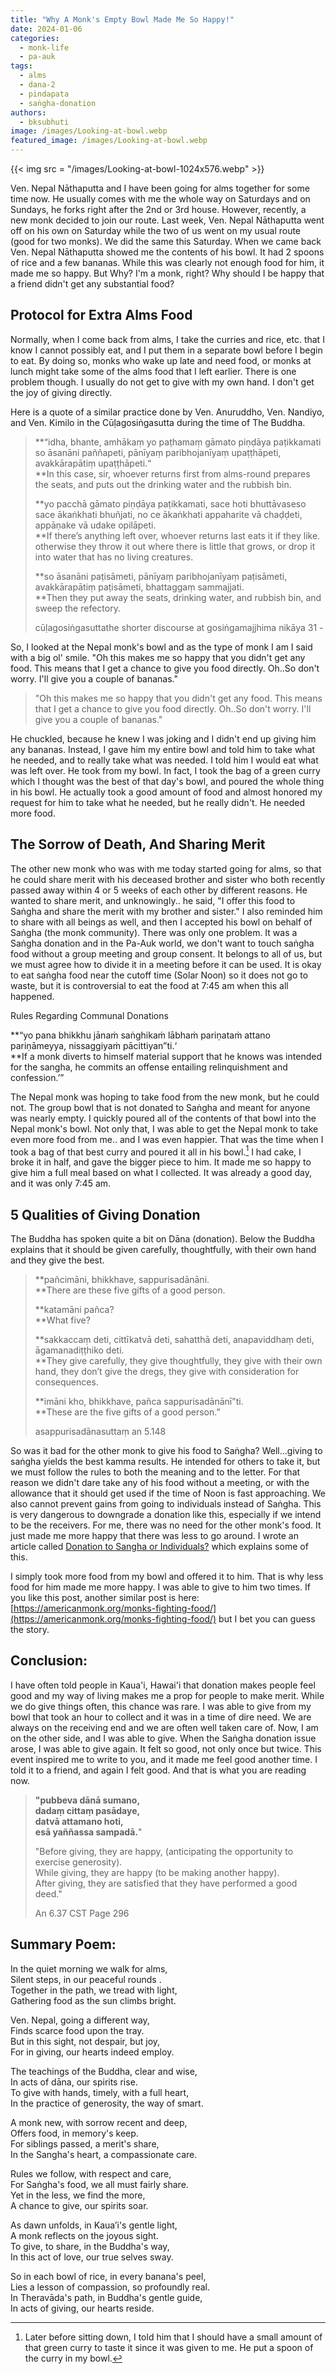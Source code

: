 ```yaml
---
title: "Why A Monk's Empty Bowl Made Me So Happy!"
date: 2024-01-06
categories: 
  - monk-life
  - pa-auk
tags: 
  - alms
  - dana-2
  - pindapata
  - saṅgha-donation
authors: 
  - bksubhuti
image: /images/Looking-at-bowl.webp
featured_image: /images/Looking-at-bowl.webp
---
```


{{< img src = "/images/Looking-at-bowl-1024x576.webp" >}}

Ven. Nepal Nāthaputta and I have been going for alms together for some time now. He usually comes with me the whole way on Saturdays and on Sundays, he forks right after the 2nd or 3rd house. However, recently, a new monk decided to join our route. Last week, Ven. Nepal Nāthaputta went off on his own on Saturday while the two of us went on my usual route (good for two monks). We did the same this Saturday. When we came back Ven. Nepal Nāthaputta showed me the contents of his bowl. It had 2 spoons of rice and a few bananas. While this was clearly not enough food for him, it made me so happy. But Why? I'm a monk, right? Why should I be happy that a friend didn't get any substantial food?

## Protocol for Extra Alms Food

Normally, when I come back from alms, I take the curries and rice, etc. that I know I cannot possibly eat, and I put them in a separate bowl before I begin to eat. By doing so, monks who wake up late and need food, or monks at lunch might take some of the alms food that I left earlier. There is one problem though. I usually do not get to give with my own hand. I don't get the joy of giving directly.

Here is a quote of a similar practice done by Ven. Anuruddho, Ven. Nandiyo, and Ven. Kimilo in the Cūḷagosiṅgasutta during the time of The Buddha.

> **“idha, bhante, amhākaṃ yo paṭhamaṃ gāmato piṇḍāya paṭikkamati so āsanāni paññapeti, pānīyaṃ paribhojanīyaṃ upaṭṭhāpeti, avakkārapātiṃ upaṭṭhāpeti.“  
> **In this case, sir, whoever returns first from alms-round prepares the seats, and puts out the drinking water and the rubbish bin.   
>   
> **yo pacchā gāmato piṇḍāya paṭikkamati, sace hoti bhuttāvaseso sace ākaṅkhati bhuñjati, no ce ākaṅkhati appaharite vā chaḍḍeti, appāṇake vā udake opilāpeti.  
> **If there’s anything left over, whoever returns last eats it if they like. otherwise they throw it out where there is little that grows, or drop it into water that has no living creatures.   
>   
> **so āsanāni paṭisāmeti, pānīyaṃ paribhojanīyaṃ paṭisāmeti, avakkārapātiṃ paṭisāmeti, bhattaggaṃ sammajjati.  
> **Then they put away the seats, drinking water, and rubbish bin, and sweep the refectory.
> 
> cūḷagosiṅgasuttathe shorter discourse at gosiṅgamajjhima nikāya 31 -

So, I looked at the Nepal monk's bowl and as the type of monk I am I said with a big ol' smile. "Oh this makes me so happy that you didn't get any food. This means that I get a chance to give you food directly. Oh..So don't worry. I'll give you a couple of bananas."

> "Oh this makes me so happy that you didn't get any food. This means that I get a chance to give you food directly. Oh..So don't worry. I'll give you a couple of bananas."

He chuckled, because he knew I was joking and I didn't end up giving him any bananas. Instead, I gave him my entire bowl and told him to take what he needed, and to really take what was needed. I told him I would eat what was left over. He took from my bowl. In fact, I took the bag of a green curry which I thought was the best of that day's bowl, and poured the whole thing in his bowl. He actually took a good amount of food and almost honored my request for him to take what he needed, but he really didn't. He needed more food.

## The Sorrow of Death, And Sharing Merit

The other new monk who was with me today started going for alms, so that he could share merit with his deceased brother and sister who both recently passed away within 4 or 5 weeks of each other by different reasons. He wanted to share merit, and unknowingly.. he said, "I offer this food to Saṅgha and share the merit with my brother and sister." I also reminded him to share with all beings as well, and then I accepted his bowl on behalf of Saṅgha (the monk community). There was only one problem. It was a Saṅgha donation and in the Pa-Auk world, we don't want to touch saṅgha food without a group meeting and group consent. It belongs to all of us, but we must agree how to divide it in a meeting before it can be used. It is okay to eat saṅgha food near the cutoff time (Solar Noon) so it does not go to waste, but it is controversial to eat the food at 7:45 am when this all happened.

Rules Regarding Communal Donations

**“yo pana bhikkhu jānaṁ saṅghikaṁ lābhaṁ pariṇataṁ attano pariṇāmeyya, nissaggiyaṁ pācittiyan”ti.‘  
**If a monk diverts to himself material support that he knows was intended for the sangha, he commits an offense entailing relinquishment and confession.’”

The Nepal monk was hoping to take food from the new monk, but he could not. The group bowl that is not donated to Saṅgha and meant for anyone was nearly empty. I quickly poured all of the contents of that bowl into the Nepal monk's bowl. Not only that, I was able to get the Nepal monk to take even more food from me.. and I was even happier. That was the time when I took a bag of that best curry and poured it all in his bowl.[^1] I had cake, I broke it in half, and gave the bigger piece to him. It made me so happy to give him a full meal based on what I collected. It was already a good day, and it was only 7:45 am.

## 5 Qualities of Giving Donation

The Buddha has spoken quite a bit on Dāna (donation). Below the Buddha explains that it should be given carefully, thoughtfully, with their own hand and they give the best.

> **pañcimāni, bhikkhave, sappurisadānāni.  
> **There are these five gifts of a good person.   
>   
> **katamāni pañca?  
> **What five?   
>   
> **sakkaccaṃ deti, cittīkatvā deti, sahatthā deti, anapaviddhaṃ deti, āgamanadiṭṭhiko deti.  
> **They give carefully, they give thoughtfully, they give with their own hand, they don’t give the dregs, they give with consideration for consequences.   
>   
> **imāni kho, bhikkhave, pañca sappurisadānānī”ti.  
> **These are the five gifts of a good person.”
> 
> asappurisadānasuttaṃ an 5.148

So was it bad for the other monk to give his food to Saṅgha? Well...giving to saṅgha yields the best kamma results. He intended for others to take it, but we must follow the rules to both the meaning and to the letter. For that reason we didn't dare take any of his food without a meeting, or with the allowance that it should get used if the time of Noon is fast approaching. We also cannot prevent gains from going to individuals instead of Saṅgha. This is very dangerous to downgrade a donation like this, especially if we intend to be the receivers. For me, there was no need for the other monk's food. It just made me more happy that there was less to go around. I wrote an article called [Donation to Sangha or Individuals?](https://americanmonk.org/donation-sangha-individuals/) which explains some of this.

I simply took more food from my bowl and offered it to him. That is why less food for him made me more happy. I was able to give to him two times. If you like this post, another similar post is here: [https://americanmonk.org/monks-fighting-food/](https://americanmonk.org/monks-fighting-food/) but I bet you can guess the story.  

## Conclusion:

I have often told people in Kaua'i, Hawai'i that donation makes people feel good and my way of living makes me a prop for people to make merit. While we do give things often, this chance was rare. I was able to give from my bowl that took an hour to collect and it was in a time of dire need. We are always on the receiving end and we are often well taken care of. Now, I am on the other side, and I was able to give. When the Saṅgha donation issue arose, I was able to give again. It felt so good, not only once but twice. This event inspired me to write to you, and it made me feel good another time. I told it to a friend, and again I felt good. And that is what you are reading now.  

> **"pubbeva dānā sumano,  
> dadaṃ cittaṃ pasādaye,  
> datvā attamano hoti,  
> esā yaññassa sampadā.**"  
>   
> "Before giving, they are happy, (anticipating the opportunity to exercise generosity).  
> While giving, they are happy (to be making another happy).  
> After giving, they are satisfied that they have performed a good deed." 
> 
> An 6.37 CST Page 296

## Summary Poem:

In the quiet morning we walk for alms,  
Silent steps, in our peaceful rounds .  
Together in the path, we tread with light,  
Gathering food as the sun climbs bright.

Ven. Nepal, going a different way,  
Finds scarce food upon the tray.  
But in this sight, not despair, but joy,  
For in giving, our hearts indeed employ.

The teachings of the Buddha, clear and wise,  
In acts of dāna, our spirits rise.  
To give with hands, timely, with a full heart,  
In the practice of generosity, the way of smart.

A monk new, with sorrow recent and deep,  
Offers food, in memory's keep.  
For siblings passed, a merit's share,  
In the Sangha's heart, a compassionate care.

Rules we follow, with respect and care,  
For Saṅgha's food, we all must fairly share.  
Yet in the less, we find the more,  
A chance to give, our spirits soar.

As dawn unfolds, in Kaua’i's gentle light,  
A monk reflects on the joyous sight.  
To give, to share, in the Buddha's way,  
In this act of love, our true selves sway.

So in each bowl of rice, in every banana's peel,  
Lies a lesson of compassion, so profoundly real.  
In Theravāda's path, in Buddha's gentle guide,  
In acts of giving, our hearts reside.

[^1]: Later before sitting down, I told him that I should have a small amount of that green curry to taste it since it was given to me. He put a spoon of the curry in my bowl.